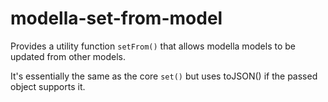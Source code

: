 # modella-set-from-model

Provides a utility function `setFrom()` that allows modella models to be updated from other models.

It's essentially the same as the core `set()` but uses toJSON() if the passed object supports it.
